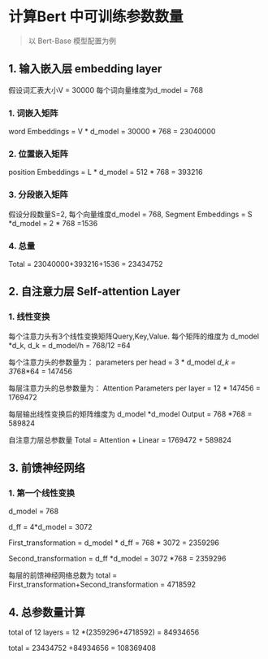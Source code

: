 # 计算Bert 中可训练参数数量
> 以 Bert-Base 模型配置为例
## 1. 输入嵌入层 embedding layer
假设词汇表大小V = 30000
每个词向量维度为d_model = 768
### 1. 词嵌入矩阵
word Embeddings = V * d_model = 30000 * 768 = 23040000
### 2. 位置嵌入矩阵
position Embeddings = L * d_model = 512 * 768 = 393216

### 3. 分段嵌入矩阵
假设分段数量S=2, 每个向量维度d_model = 768,
Segment Embeddings = S *d_model = 2 * 768 =1536

### 4. 总量
Total = 23040000+393216+1536 = 23434752
## 2. 自注意力层 Self-attention Layer

### 1. 线性变换
每个注意力头有3个线性变换矩阵Query,Key,Value. 每个矩阵的维度为 d_model *d_k,
d_k = d_model/h = 768/12 =64

每个注意力头的参数量为：
parameters per head = 3 * d_model *d_k = 3*768*64 = 147456

每层注意力头的总参数量为：
Attention Parameters per layer = 12 * 147456 = 1769472

每层输出线性变换后的矩阵维度为 d_model *d_model
Output = 768 *768 = 589824

自注意力层总参数量
Total = Attention + Linear = 1769472 + 589824 


## 3. 前馈神经网络
### 1. 第一个线性变换
d_model = 768

d_ff = 4*d_model = 3072

First_transformation = d_model * d_ff = 768 * 3072 = 2359296

Second_transformation = d_ff *d_model = 3072 *768 = 2359296

每层的前馈神经网络总数为
total = First_transformation+Second_transformation = 4718592

## 4. 总参数量计算

total of 12 layers = 12 *(2359296+4718592) = 84934656

total = 23434752 +84934656 = 108369408


